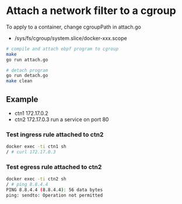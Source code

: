 # Attach a network filter to a cgroup
To apply to a container, change cgroupPath in attach.go
- /sys/fs/cgroup/system.slice/docker-xxx.scope
```bash
# compile and attach ebpf program to cgroup
make
go run attach.go

# detach program
go run detach.go
make clean
```

## Example
- ctn1	172.17.0.2
- ctn2	172.17.0.3 run a service on port 80

### Test ingress rule attached to ctn2
```bash
docker exec -ti ctn1 sh
/ # curl 172.17.0.3
```
### Test egress rule attached to ctn2
```bash
docker exec -ti ctn2 sh
/ # ping 8.8.4.4
PING 8.8.4.4 (8.8.4.4): 56 data bytes
ping: sendto: Operation not permitted
```
